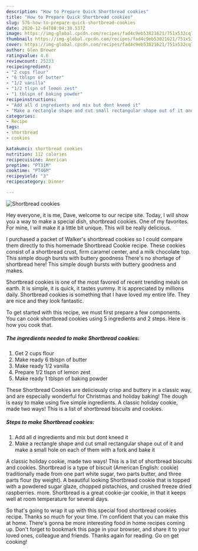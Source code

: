 ```yaml
---
description: "How to Prepare Quick Shortbread cookies"
title: "How to Prepare Quick Shortbread cookies"
slug: 576-how-to-prepare-quick-shortbread-cookies
date: 2020-12-04T08:04:38.537Z
image: https://img-global.cpcdn.com/recipes/fad4c9eb53821621/751x532cq70/shortbread-cookies-recipe-main-photo.jpg
thumbnail: https://img-global.cpcdn.com/recipes/fad4c9eb53821621/751x532cq70/shortbread-cookies-recipe-main-photo.jpg
cover: https://img-global.cpcdn.com/recipes/fad4c9eb53821621/751x532cq70/shortbread-cookies-recipe-main-photo.jpg
author: Glen Brewer
ratingvalue: 4.6
reviewcount: 25233
recipeingredient:
- "2 cups flour"
- "6 tblspn of butter"
- "1/2 vanilla"
- "1/2 tlspn of lemon zest"
- "1 tblspn of baking powder"
recipeinstructions:
- "Add all d ingredients and mix but dont kneed it"
- "Make a rectangle shape and cut small rectangular shape out of it and make a small hole on each of them with a fork and bake it"
categories:
- Recipe
tags:
- shortbread
- cookies

katakunci: shortbread cookies 
nutrition: 112 calories
recipecuisine: American
preptime: "PT31M"
cooktime: "PT46M"
recipeyield: "3"
recipecategory: Dinner

---
```



![Shortbread cookies](https://img-global.cpcdn.com/recipes/fad4c9eb53821621/751x532cq70/shortbread-cookies-recipe-main-photo.jpg)

Hey everyone, it is me, Dave, welcome to our recipe site. Today, I will show you a way to make a special dish, shortbread cookies. One of my favorites. For mine, I will make it a little bit unique. This will be really delicious.

I purchased a packet of Walker&#39;s shortbread cookies so I could compare them directly to this homemade Shortbread Cookie recipe. These cookies consist of a shortbread crust, firm caramel center, and a milk chocolate top. This simple dough bursts with buttery goodness There&#39;s no shortage of shortbread here! This simple dough bursts with buttery goodness and makes.

Shortbread cookies is one of the most favored of recent trending meals on earth. It is simple, it is quick, it tastes yummy. It is appreciated by millions daily. Shortbread cookies is something that I have loved my entire life. They are nice and they look fantastic.


To get started with this recipe, we must first prepare a few components. You can cook shortbread cookies using 5 ingredients and 2 steps. Here is how you cook that.

<!--inarticleads1-->

##### The ingredients needed to make Shortbread cookies:

1. Get 2 cups flour
1. Make ready 6 tblspn of butter
1. Make ready 1/2 vanilla
1. Prepare 1/2 tlspn of lemon zest
1. Make ready 1 tblspn of baking powder


These Shortbread Cookies are deliciously crisp and buttery in a classic way, and are especially wonderful for Christmas and holiday baking! The dough is easy to make using five simple ingredients. A classic holiday cookie, made two ways! This is a list of shortbread biscuits and cookies. 

<!--inarticleads2-->

##### Steps to make Shortbread cookies:

1. Add all d ingredients and mix but dont kneed it
1. Make a rectangle shape and cut small rectangular shape out of it and make a small hole on each of them with a fork and bake it


A classic holiday cookie, made two ways! This is a list of shortbread biscuits and cookies. Shortbread is a type of biscuit (American English: cookie) traditionally made from one part white sugar, two parts butter, and three parts flour (by weight). A beautiful looking Shortbread cookie that is topped with a powdered sugar glaze, chopped pistachios, and crushed freeze dried raspberries. more. Shortbread is a great cookie-jar cookie, in that it keeps well at room temperature for several days. 

So that's going to wrap it up with this special food shortbread cookies recipe. Thanks so much for your time. I'm confident that you can make this at home. There's gonna be more interesting food in home recipes coming up. Don't forget to bookmark this page in your browser, and share it to your loved ones, colleague and friends. Thanks again for reading. Go on get cooking!
